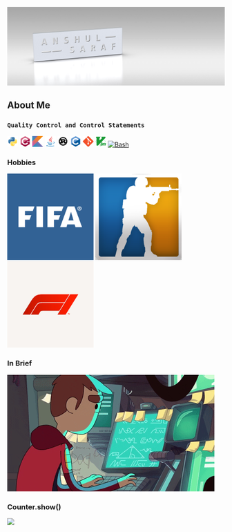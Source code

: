 [<img alt="Anshul" src="/assets/9.jpg"/>]()

## About Me

### `Quality Control and Control Statements `

[<img alt="Python" width="5%" src="https://raw.githubusercontent.com/devicons/devicon/master/icons/python/python-original.svg" />](https://www.google.com/search?&q=Python)
[<img alt="C++" width="5%" src="https://raw.githubusercontent.com/devicons/devicon/master/icons/cplusplus/cplusplus-original.svg" />](https://www.google.com/search?&q=C++)
[<img alt="Kotlin" width="5%" src="https://raw.githubusercontent.com/devicons/devicon/master/icons/kotlin/kotlin-original.svg" />](https://www.google.com/search?&q=Kotlin)
[<img alt="Java" width="5%" src="https://raw.githubusercontent.com/devicons/devicon/master/icons/java/java-original.svg" />](https://www.google.com/search?&q=Java)
[<img alt="Rust" width="5%" src="https://raw.githubusercontent.com/devicons/devicon/master/icons/rust/rust-plain.svg" />](https://www.google.com/search?&q=Rust)
[<img alt="C" width="5%" src="https://raw.githubusercontent.com/devicons/devicon/master/icons/c/c-original.svg" />](https://www.google.com/search?&q=C)
[<img alt="Git" width="5%" src="https://raw.githubusercontent.com/devicons/devicon/master/icons/git/git-original.svg" />](https://www.google.com/search?&q=Git)
[<img alt="Vim" width="5%" src="https://raw.githubusercontent.com/devicons/devicon/master/icons/vim/vim-plain.svg" />](https://www.google.com/search?&q=Vim)
[<img alt="Bash" width="5%" src="https://raw.githubusercontent.com/odb/official-bash-logo/61eff022f2dad3c7468f5deb4f06652d15f2c143/assets/Logos/Icons/SVG/128x128.svg" />]()

### Hobbies
<p>
<img src="https://github.com/sarafanshul/sarafanshul/raw/main/assets/fifa.png" width="200" height="200"> 
<img src="https://github.com/sarafanshul/sarafanshul/raw/main/assets/csgo.png" width="200" height="200"> 
<img src="https://github.com/sarafanshul/sarafanshul/raw/main/assets/f1.jpg" width="200" height="200"> 
</p>

### In Brief
<p>
  <img src="https://github.com/sarafanshul/sarafanshul/raw/main/assets/68747470733a2f2f6d656469612e67697068792e636f6d2f6d656469612f38333648694a633770677a7938694e58436e2f67697068792e676966.gif" width="480" height="270">

### Counter.show()
![](https://profile-counter.glitch.me/%7Bsarafanshul%7D/count.svg)
